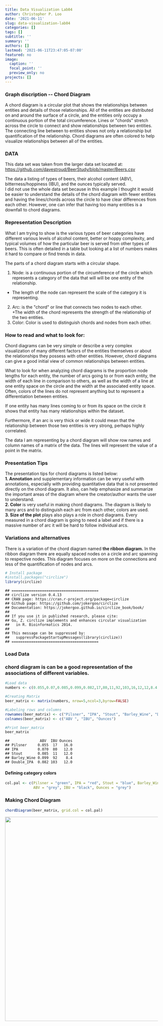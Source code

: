 ```yaml
---
title: Data Visualization Lab04
author: Christopher P. Loo
date: '2021-06-11'
slug: data-visualization-lab04
categories: []
tags: []
subtitle: ''
summary: ''
authors: []
lastmod: '2021-06-11T23:47:05-07:00'
featured: no
image:
  caption: ''
  focal_point: ''
  preview_only: no
projects: []
---
```


### Graph discription -- Chord Diagram 
A chord diagram is a circular plot that shows the relationships between entities and details of those relationships. All of the entities are distributed on and around the surface of a circle, and the entities only occupy a continuous portion of the total circumference. Lines or "chords" stretch across the circle to connect and show relationships between two entities. The connecting line between to entities shows not only a relationship but quantification of the relationship. Chord diagrams are often colored to help visualize relationships between all of the entities.  


### DATA
This data set was taken from the larger data set located at:   https://github.com/davestroud/BeerStudy/blob/master/Beers.csv  

The data a listing of types of beers, their alcohol content (ABV), bitterness/hoppiness (IBU), and the ounces typically served.  
I did not use the whole data set because in this example I thought it would be easier to understand the details of the chord diagram with fewer entities and having the lines/chords across the circle to have clear differences from each other. However, one can infer that having too many entities is a downfall to chord diagrams.  

### Representation Description  

What I am trying to show is the various types of beer categories have different various levels of alcohol content, better or hoppy complexity, and typical volumes of how the particular beer is served from other types of beers. This is often detailed in a table but looking at a list of numbers makes it hard to compare or find trends in data.   

The parts of a chord diagram starts with a circular shape.   
1. Node: is a continuous portion of the circumference of the circle which represents a category of the data that will will be one entity of the relationship.  
  + The length of the node can represent the scale of the category it is representing.  
2. Arc: is the "chord" or line that connects two nodes to each other.  
  +The width of the chord represents the strength of the relationship of the two entities.  
3. Color: Color is used to distinguish chords and nodes from each other.  


### How to read and what to look for:  
Chord diagrams can be very simple or describe a very complex visualization of many different factors of the entities themselves or about the relationships they possess with other entities. However, chord diagrams can give a good initial view of common relationships between entities.  

What to look for when analyzing chord diagrams is the proportion node lengths for each entity, the number of arcs going to or from each entity, the width of each line in comparison to others, as well as the width of a line at one entity space on the circle and the width at the associated entity space. Often, colors of the lines do not represent anything but to represent a differentiation between entities.  

If one entity has many lines coming to or from its space on the circle it shows that entity has many relationships within the dataset.  

Furthermore, if an arc is very thick or wide it could mean that the relationship between those two entities is very strong, perhaps highly correlated.  

The data I am representing by a chord diagram will show row names and column names of a matrix of the data. The lines will represent the value of a point in the matrix.  

### Presentation Tips  
The presentation tips for chord diagrams is listed below:  
**1. Annotation** and supplementary information can be very useful with annotations, especially with providing quantitative data that is not presented directly on the chord diagram. It also, can help emphasize and summarize the important areas of the diagram where the creator/author wants the user to understand.  
**2. Color** is very useful in making chord diagrams. The diagram is likely to many arcs and to distinguish each arc from each other, colors are used.  
**3. Size of the plot** plays also plays a role in chord diagrams. Every measured in a chord diagram is going to need a label and if there is a massive number of arc it will be hard to follow individual arcs.  
  
### Variations and alternatives  
There is a variation of the chord diagram named **the ribbon diagram.** In the ribbon diagram there are equally spaced nodes on a circle and arc spanning to respective nodes. This diagram focuses on more on the connections and less of the quantification of nodes and arcs.  
  
  


```r
# Install package
#install.packages("circlize")
library(circlize)
```

```
## ========================================
## circlize version 0.4.13
## CRAN page: https://cran.r-project.org/package=circlize
## Github page: https://github.com/jokergoo/circlize
## Documentation: https://jokergoo.github.io/circlize_book/book/
## 
## If you use it in published research, please cite:
## Gu, Z. circlize implements and enhances circular visualization
##   in R. Bioinformatics 2014.
## 
## This message can be suppressed by:
##   suppressPackageStartupMessages(library(circlize))
## ========================================
```


### Load Data 
 

### chord diagram is can be a good representation of the associations of different variables. 


```r
#Load data
numbers <- c(0.055,0.07,0.085,0.099,0.082,17,80,11,92,103,16,12,12,8.4,12)

#Creating Matrix
beer_matrix <- matrix(numbers, nrow=5,ncol=3,byrow=FALSE)

#Labeling rows and columns
rownames(beer_matrix) <- c("Pilsner", "IPA", "Stout", "Barley_Wine", "Double_IPA")
colnames(beer_matrix) <- c("ABV ", "IBU", "Ounces")

#Print beer_matrix
beer_matrix
```

```
##              ABV  IBU Ounces
## Pilsner     0.055  17   16.0
## IPA         0.070  80   12.0
## Stout       0.085  11   12.0
## Barley_Wine 0.099  92    8.4
## Double_IPA  0.082 103   12.0
```

#### Defining category colors


```r
col.pal <- c(Pilsner = "green", IPA = "red", Stout = "blue", Barley_Wine = "grey", Double_IPA = "maroon",
             ABV = "grey", IBU = "black", Ounces = "grey")
```

### Making Chord Diagram

```r
chordDiagram(beer_matrix, grid.col = col.pal)
```

<img src="{{< blogdown/postref >}}index_files/figure-html/unnamed-chunk-4-1.png" width="672" />
